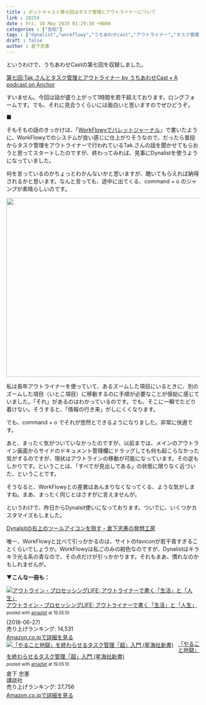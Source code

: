 ```yaml
---
title : ポッドキャスト第七回はタスク管理とアウトライナーについて
link : 28254
date : Fri, 10 May 2019 01:29:38 +0000
categories : ["告知"]
tags : ["dynalist","workflowy","うちあわせcast","アウトライナー","タスク管理","ポッドキャスト"]
draft : false
author : 倉下忠憲
---
```


というわけで、うちあわせCastの第七回を収録しました。

<a href="https://anchor.fm/rashita/episodes/Tak-e3voth">第七回:Tak.さんとタスク管理とアウトライナー by うちあわせCast • A podcast on Anchor</a>

すいません。今回は話が盛り上がって1時間を若干超えております。ロングフォームです。でも、それに見合うくらいには面白いと思いますのでぜひどうぞ。

■

そもそもの話のきっかけは、「<a href="https://rashita.net/blog/?p=28232">WorkFlowyでバレットジャーナル</a>」で書いたように、WorkFlowyでのシステムが良い感じに仕上がりそうなので、だったら普段からタスク管理をアウトライナーで行われているTak.さんの話を聞かせてもらおうと思ってスタートしたのですが、終わってみれば、見事にDynalistを使うようになっていました。

何を言っているのかちょっとわかんないかと思いますが、聴いてもらえれば納得されるかと思います。なんと言っても、途中に出てくる、command + o のジャンプが素晴らしいのです。

<a href="https://rashita.net/blog/?attachment_id=28256" rel="attachment wp-att-28256"><img src="https://rashita.net/blog/wp-content/uploads/2019/05/screenshot-10-700x466.png" alt="" width="700" height="466" class="alignnone size-large wp-image-28256" /></a>

私は長年アウトライナーを使っていて、あるズームした項目にいるときに、別のズームした項目（いとこ項目）に移動するのに手順が必要なことが億劫に感じていました。「それ」があるのはわかっているのです。でも、そこに一瞬でたどり着けない。そうすると、「情報の行き来」がしにくくなります。

でも、command + o でそれが悠然とできるようになりました。非常に快適です。

あと、まったく気がついていなかったのですが、以前までは、メインのアウトライン画面からサイドのドキュメント管理欄にドラッグしても何も起こらなかった気がするのですが、現状はアウトラインの移動が可能になっています。その逆もしかりです。ということは、「すべてが見出しである」の状態に限りなく近づいた、ということです。

そうなると、WorkFlowyとの差異はあんまりなくなってくる、ような気がしますね。まあ、まったく同じとはさすがに言えませんが。

というわけで、昨日からDynalsit使いになっております。ついでに、いくつかカスタマイズもしました。

<a href="https://scrapbox.io/rashitamemo/Dynalsit%E3%81%AE%E5%8F%B3%E4%B8%8A%E3%81%AE%E3%83%84%E3%83%BC%E3%83%AB%E3%82%A2%E3%82%A4%E3%82%B3%E3%83%B3%E3%82%92%E9%9A%A0%E3%81%99">Dynalsitの右上のツールアイコンを隠す - 倉下忠憲の発想工房</a>

唯一、WorkFlowyと比べて引っかかるのは、サイトのfaviconが若干青すぎることくらいでしょうか。WorkFlowyは私ごのみの紺色なのですが、Dynalistはキラキラ光る系の青なので、その点だけが引っかかります。それもまあ、慣れなのかもしれませんが。

<strong>▼こんな一冊も：</strong>

<div class="amazlet-box" style="margin-bottom:0px;"><div class="amazlet-image" style="float:left;margin:0px 12px 1px 0px;"><a href="http://www.amazon.co.jp/exec/obidos/ASIN/B07F3KN42K/rashita1000-22/ref=nosim/" name="amazletlink" target="_blank"><img src="https://images-fe.ssl-images-amazon.com/images/I/41nO1V43OIL._SL160_.jpg" alt="アウトライン・プロセッシングLIFE: アウトライナーで書く「生活」と「人生」" style="border: none;" /></a></div><div class="amazlet-info" style="line-height:120%; margin-bottom: 10px"><div class="amazlet-name" style="margin-bottom:10px;line-height:120%"><a href="http://www.amazon.co.jp/exec/obidos/ASIN/B07F3KN42K/rashita1000-22/ref=nosim/" name="amazletlink" target="_blank">アウトライン・プロセッシングLIFE: アウトライナーで書く「生活」と「人生」</a><div class="amazlet-powered-date" style="font-size:80%;margin-top:5px;line-height:120%">posted with <a href="http://www.amazlet.com/" title="amazlet" target="_blank">amazlet</a> at 19.05.10</div></div><div class="amazlet-detail"> (2018-06-27)<br />売り上げランキング: 14,531<br /></div><div class="amazlet-sub-info" style="float: left;"><div class="amazlet-link" style="margin-top: 5px"><a href="http://www.amazon.co.jp/exec/obidos/ASIN/B07F3KN42K/rashita1000-22/ref=nosim/" name="amazletlink" target="_blank">Amazon.co.jpで詳細を見る</a></div></div></div><div class="amazlet-footer" style="clear: left"></div></div>

<div class="amazlet-box" style="margin-bottom:0px;"><div class="amazlet-image" style="float:left;margin:0px 12px 1px 0px;"><a href="http://www.amazon.co.jp/exec/obidos/ASIN/4065151562/rashita1000-22/ref=nosim/" name="amazletlink" target="_blank"><img src="https://images-fe.ssl-images-amazon.com/images/I/31yz41bTULL._SL160_.jpg" alt="「やること地獄」を終わらせるタスク管理「超」入門 (星海社新書)" style="border: none;" /></a></div><div class="amazlet-info" style="line-height:120%; margin-bottom: 10px"><div class="amazlet-name" style="margin-bottom:10px;line-height:120%"><a href="http://www.amazon.co.jp/exec/obidos/ASIN/4065151562/rashita1000-22/ref=nosim/" name="amazletlink" target="_blank">「やること地獄」を終わらせるタスク管理「超」入門 (星海社新書)</a><div class="amazlet-powered-date" style="font-size:80%;margin-top:5px;line-height:120%">posted with <a href="http://www.amazlet.com/" title="amazlet" target="_blank">amazlet</a> at 19.05.10</div></div><div class="amazlet-detail">倉下 忠憲 <br />講談社 <br />売り上げランキング: 27,756<br /></div><div class="amazlet-sub-info" style="float: left;"><div class="amazlet-link" style="margin-top: 5px"><a href="http://www.amazon.co.jp/exec/obidos/ASIN/4065151562/rashita1000-22/ref=nosim/" name="amazletlink" target="_blank">Amazon.co.jpで詳細を見る</a></div></div></div><div class="amazlet-footer" style="clear: left"></div></div>



